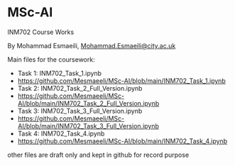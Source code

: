 # MSc-AI
INM702 Course Works

By Mohammad Esmaeili, Mohammad.Esmaeili@city.ac.uk

Main files for the coursework:
- Task 1: INM702_Task_1.ipynb
- https://github.com/Mesmaeeli/MSc-AI/blob/main/INM702_Task_1.ipynb
- Task 2: INM702_Task_2_Full_Version.ipynb
- https://github.com/Mesmaeeli/MSc-AI/blob/main/INM702_Task_2_Full_Version.ipynb
- Task 3: INM702_Task_3_Full_Version.ipynb
- https://github.com/Mesmaeeli/MSc-AI/blob/main/INM702_Task_3_Full_Version.ipynb
- Task 4: INM702_Task_4.ipynb
- https://github.com/Mesmaeeli/MSc-AI/blob/main/INM702_Task_4.ipynb

other files are draft only and kept in github for record purpose
